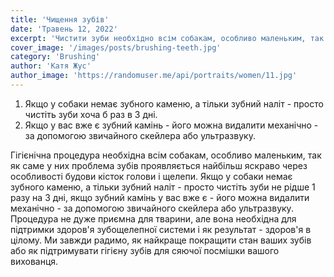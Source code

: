 ```yaml
---
title: 'Чищення зубів'
date: 'Травень 12, 2022'
excerpt: 'Чистити зуби необхідно всім собакам, особливо маленьким, так як саме у них проблема зубів найбільш виражена через особливості будови кісток голови і щелепи.'
cover_image: '/images/posts/brushing-teeth.jpg'
category: 'Brushing'
author: 'Катя Жус'
author_image: 'https://randomuser.me/api/portraits/women/11.jpg'
---
```


1. Якщо у собаки немає зубного каменю, а тільки зубний наліт - просто чистіть зуби хоча б раз в 3 дні.
2. Якщо у вас вже є зубний камінь - його можна видалити механічно - за допомогою звичайного скейлера або ультразвуку.

Гігієнічна процедура необхідна всім собакам, особливо маленьким, так як саме у них проблема зубів проявляється найбільш яскраво через особливості будови кісток голови і щелепи. Якщо у собаки немає зубного каменю, а тільки зубний наліт - просто чистіть зуби не рідше 1 разу на 3 дні, якщо зубний камінь у вас вже є - його можна видалити механічно - за допомогою звичайного скейлера або ультразвуку. Процедура не дуже приємна для тварини, але вона необхідна для підтримки здоров'я зубощелепної системи і як результат - здоров'я в цілому. Ми завжди радимо, як найкраще покращити стан ваших зубів або як підтримувати гігієну зубів для сяючої посмішки вашого вихованця.
